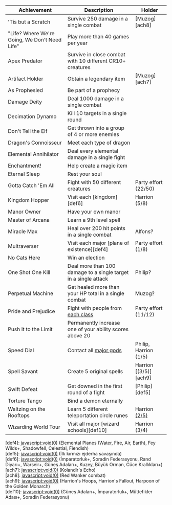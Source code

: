   
| Achievement | Description | Holder |  
| ---- | ---- | ---- |  
| 'Tis but a Scratch | Survive 250 damage in a single combat | [Muzog][ach8] |  
| "Life? Where We're Going, We Don't Need Life" | Play more than 40 games per year |  |  
| Apex Predator | Survive in close combat with 10 different CR10+ creatures |  |  
| Artifact Holder | Obtain a legendary item | [Muzog][ach7] |  
| As Prophesied | Be part of a prophecy |  |  
| Damage Deity | Deal 1000 damage in a single combat |  |  
| Decimation Dynamo | Kill 10 targets in a single round |  |  
| Don't Tell the Elf | Get thrown into a group of 4 or more enemies |  |  
| Dragon's Connoisseur | Meet each type of dragon |  |  
| Elemental Annihilator | Deal every elemental damage in a single fight |  |  
| Enchantment! | Help create a magic item |  |  
| Eternal Sleep | Rest your soul |  |  
| Gotta Catch 'Em All | Fight with 50 different creatures | Party effort (22/50) |  
| Kingdom Hopper | Visit each [kingdom][def6] | Harrion (5/8) |  
| Manor Owner | Have your own manor |  |  
| Master of Arcana | Learn a 9th level spell |  |  
| Miracle Max | Heal over 200 hit points in a single combat | Alfons? |  
| Multraverser | Visit each major [plane of existence][def4] | Party effort (1/8) |  
| No Cats Here | Win an election |  |  
| One Shot One Kill | Deal more than 100 damage to a single target in a single attack | Philip? |  
| Perpetual Machine | Get healed more than your HP total in a single combat | Muzog? |  
| Pride and Prejudice | Fight with people from [each class][def3] | Party effort (11/12) |  
| Push It to the Limit | Permanently increase one of your ability scores above 20 |  |  
| Speed Dial | Contact all [major gods][def2] | Philip, Harrion (1/5) |  
| Spell Savant | Create 5 original spells | Harrion [(3/5)][ach9] |  
| Swift Defeat | Get downed in the first round of a fight | [Philip][def5] |  
| Torture Tango | Bind a demon eternally |  |  
| Waltzing on the Rooftops | Learn 5 different teleportation circle runes | Harrion [(2/5)][ach1] |  
| Wizarding World Tour | Visit all major [wizard schools][def10] | Harrion (3/4) |  
  
[ach1]: <javascript:void(0)> (Warbonter Üniversitesi, Praetor'un evi)  
[def2]: <javascript:void(0)> (Solsitis+, Dragan, Harlaus, Harsus+, Keira/Mellora)  
[def3]: <javascript:void(0)> (Barbarian+, Bard+, Cleric+, Druid, Fighter+, Monk+, Paladin+, Ranger+, Rogue+, Sorcerer+, Warlock+, Wizard+)  
[def4]: <javascript:void(0)> (Elemental Planes (Water, Fire, Air, Earth), Fey Wilds+, Shadowfell, Celestial, Fiendish)  
[def5]: <javascript:void(0)> (İlk kırmızı ejderha savaşında)  
[def6]: <javascript:void(0)> (İmparatorluk+, Soradin Federasyonu, Rand Diyarı+, Warseir+, Güneş Adaları+, Kuzey, Büyük Orman, Cüce Krallıkları+)  
[ach7]: <javascript:void(0)> (Kolandir's Echo)  
[ach8]: <javascript:void(0)> (Red Wanker combat)  
[ach9]: <javascript:void(0)> (Harrion's Hoops, Harrion's Fallout, Harpoon of the Golden Monarch)  
[def10]: <javascript:void(0)> (Güneş Adaları+, İmparatorluk+, Müttefikler Adası+, Soradin Federasyonu)